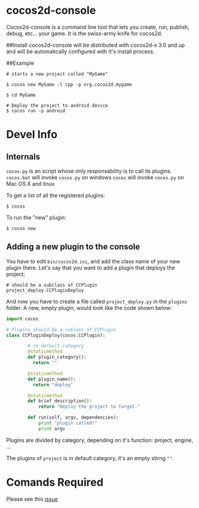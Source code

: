 # cocos2d-console

Cocos2d-console is a command line tool that lets you create, run, publish, debug, etc… your game. It is the swiss-army knife for cocos2d.

##Install
cocos2d-console will be distributed with cocos2d-x 3.0 and up and will be automatically configured with it's install process.


##Example
```
# starts a new project called "MyGame"

$ cocos new MyGame -l cpp -p org.cocos2d.mygame

$ cd MyGame

# Deploy the project to android device
$ cocos run -p android

```

# Devel Info

## Internals

`cocos.py` is an script whose only responsability is to call its plugins.
`cocos.bat` will invoke `cocos.py` on windows
`cocos` will invoke `cocos.py` on Mac OS X and linux

To get a list of all the registered plugins:

```
$ cocos
```

To run the "new" plugin:

```
$ cocos new
```

## Adding a new plugin to the console

You have to edit `bin/cocos2d.ini`, and add the class name of your new plugin there. Let's say that you want to add a plugin that deploys the project:


```
# should be a subclass of CCPlugin
project_deploy.CCPluginDeploy
```

And now you have to create a file called `project_deploy.py` in the `plugins` folder.
A new, empty plugin, would look like the code shown below:

```python
import cocos

# Plugins should be a sublass of CCPlugin
class CCPluginDeploy(cocos.CCPlugin):

		# in default category
        @staticmethod
        def plugin_category():
          return ""

        @staticmethod
        def plugin_name():
          return "deploy"

        @staticmethod
        def brief_description():
            return "Deploy the project to target."

        def run(self, argv, dependencies):
            print "plugin called!"
            print argv

```

Plugins are divided by category, depending on it's function: project, engine, ...

The plugins of `project` is in default category, it's an empty stirng `""`.

# Comands Required

Please see this [issue](https://github.com/cocos2d/cocos2d-console/issues/27)
